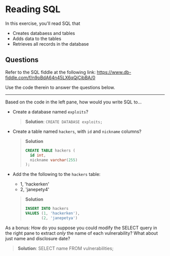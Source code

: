 # Reading SQL

In this exercise, you'll read SQL that
- Creates databaess and tables
- Adds data to the tables
- Retrieves all records in the database

## Questions

Refer to the SQL fiddle at the following link: <https://www.db-fiddle.com/f/n9oBdA64n45LX6qQjCibBA/0>

Use the code therein to answer the questions below.

---

Based on the code in the left pane, how would you write SQL to...
- Create a database named `exploits`?
  > **Solution**: `CREATE DATABASE exploits;`
- Create a table named `hackers`, with `id` and `nickname` columns?

   >**Solution**
   > ```sql
   > CREATE TABLE hackers (
   >   id int,
   >   nickname varchar(255)
   > );
   > ```

- Add the the following to the `hackers` table:
  - 1, 'hackerken'
  - 2, 'janepety4'

   >**Solution**
   > ```sql
   > INSERT INTO hackers 
   > VALUES (1, 'hackerken'),
   >        (2, 'janepetya')
   > ```

As a bonus: How do you suppose you could modify the SELECT query in the right pane to extract _only_ the name of each vulnerability? What about just name and disclosure date?

  > **Solution**: SELECT name FROM vulnerabilities;
  